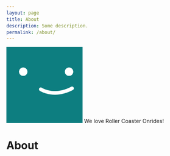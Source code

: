 ```yaml
---
layout: page
title: About
description: Some description.
permalink: /about/
---
```


<img class="img-rounded" src="/assets/img/uploads/profile.png" alt="Thiago Rossener" width="200">
We love Roller Coaster Onrides!

# About


